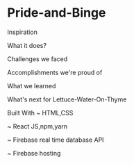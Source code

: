 # Pride-and-Binge
Inspiration

What it does?

Challenges we faced

Accomplishments we're proud of

What we learned

What's next for Lettuce-Water-On-Thyme


Built With
~ HTML,CSS

~ React JS,npm,yarn

~ Firebase real time database API

~ Firebase hosting
